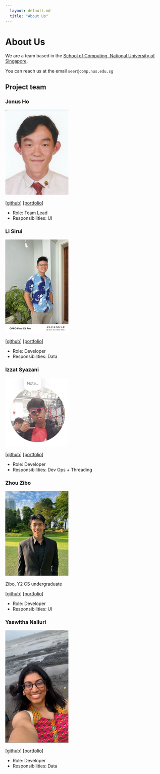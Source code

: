 ```yaml
---
  layout: default.md
  title: "About Us"
---
```


# About Us

We are a team based in the [School of Computing, National University of Singapore](http://www.comp.nus.edu.sg).

You can reach us at the email `seer@comp.nus.edu.sg`

## Project team

### Jonus Ho

<img src="images/jonushzw.png" width="200px">

[[github](http://github.com/jonushzw)]
[[portfolio](team/jonusHo.md)]

* Role: Team Lead
* Responsibilities: UI

### Li Sirui

<img src="images/siriousguy.png" width="200px">

[[github](http://github.com/siriousguy)] [[portfolio](team/siriousguy.md)]

* Role: Developer
* Responsibilities: Data

### Izzat Syazani

<img src="images/ywllowsensor.png" width="200px">

[[github](http://github.com/ywllowsensor)]
[[portfolio](team/ywllowsensor.md)]

* Role: Developer
* Responsibilities: Dev Ops + Threading

### Zhou Zibo

<img src="images/zzibo.png" width="200px">

Zibo, Y2 CS undergraduate

[[github](http://github.com/zzibo)]
[[portfolio](team/zibo.md)]

* Role: Developer
* Responsibilities: UI

### Yaswitha Nalluri

<img src="images/yastsc.png" width="200px">

[[github](https://github.com/yastsc)]
[[portfolio](team/yaswitha.md)]

* Role: Developer
* Responsibilities: Data

